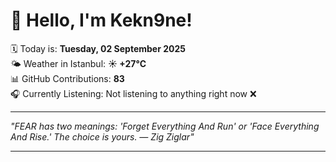 # 👋 Hello, I'm Kekn9ne!

🗓️ Today is: **Tuesday, 02 September 2025**  
🌤️ Weather in Istanbul: **☀️   +27°C**  
📊 GitHub Contributions: **83**  
🎧 Currently Listening: Not listening to anything right now ❌

---

_"FEAR has two meanings: 'Forget Everything And Run' or 'Face Everything And Rise.' The choice is yours. — *Zig Ziglar*"_

---
